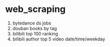 # web_scraping
1. bytedance ds jobs
2. douban books by tag
3. bilibili top 100 ranking
4. bilibili author top 5 video date/time/weekday
